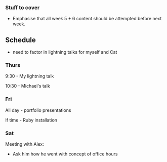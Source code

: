 ### Stuff to cover

- Emphasise that all week 5 + 6 content should be attempted before next week.

## Schedule

- need to factor in lightning talks for myself and Cat

### Thurs

9:30 - My lightning talk

10:30 - Michael's talk

### Fri

All day - portfolio presentations

If time - Ruby installation

### Sat

Meeting with Alex:

- Ask him how he went with concept of office hours
